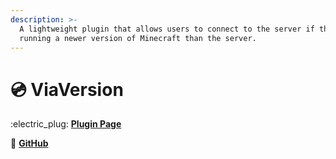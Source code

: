 ```yaml
---
description: >-
  A lightweight plugin that allows users to connect to the server if they are
  running a newer version of Minecraft than the server.
---
```


# 💿 ViaVersion

:electric\_plug: [**Plugin Page**](https://www.spigotmc.org/resources/viaversion.19254/)

:star2: [**GitHub**](https://github.com/ViaVersion/ViaVersion)
